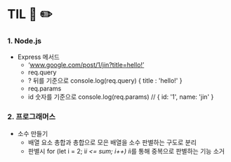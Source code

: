 # TIL 📖 ✏️


 ### 1. Node.js
  
  - Express 메서드
     * ‘www.google.com/post/1/jin?title=hello!’ 
     * req.query
     * ? 뒤를 기준으로 console.log(req.query) { title : 'hello!' }
     * req.params
     * id 숫자를 기준으로 console.log(req.params) // { id: '1', name: 'jin' }
     

 ### 2. 프로그래머스
 
  - 소수 만들기
     * 배열 요소 총합과 총합으로 모은 배열을 소수 판별하는 구도로 분리
     * 판별시 for (let i = 2; i*i <= sum; i++) i*i를 통해 중복으로 판별하는 기능 소거
